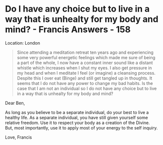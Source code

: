 # Do I have any choice but to live in a way that is unhealty for my body and mind? - Francis Answers - 158

Location: London

>Since attending a meditation retreat ten years ago and experiencing some very powerful energetic feelings which made me sure of being a part of the whole, I now have a constant inner sound like a distant whistle which increases when I shut my eyes. I also get pressure in my head and when I meditate I feel (or imagine) a cleansing process. Despite this I over eat (Binge) and still get tangled up in thoughts. It seems that I do not have any power to change my bad habits. Is the case that I am not an individual so I do not have any choice but to live in a way that is unhealty for my body and mind?

Dear Ben,

As long as you believe to be a separate individual, do your best to live a healthy life. As a separate individual, you have still given yourself some relative freedom. Use it to respect your body as a creation of the Divine. But, most importantly, use it to apply most of your energy to the self inquiry.

Love, Francis